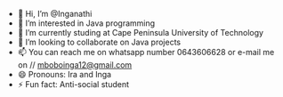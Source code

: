 - 👋 Hi, I’m @Inganathi
- 👀 I’m interested in Java programming
- 🌱 I’m currently studing at Cape Peninsula University of Technology
- 💞️ I’m looking to collaborate on Java projects
- 📫 You can reach me on whatsapp number 0643606628 or e-mail me on // mboboinga12@gmail.com
- 😄 Pronouns: Ira and Inga
- ⚡ Fun fact: Anti-social student

<!---
Inganathi/Inga is a ✨ special application developer student ✨ repository because its `README.md` (this file) appears on your GitHub profile.
You can click the Preview link to take a look at your changes.
--->
